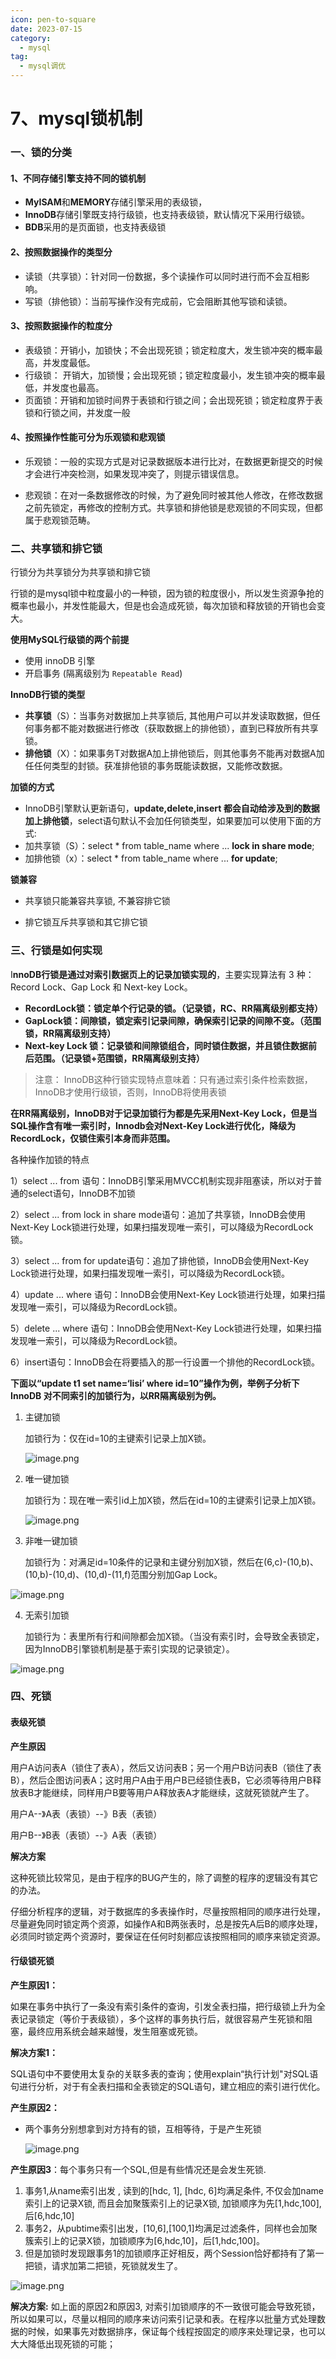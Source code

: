 ```yaml
---
icon: pen-to-square
date: 2023-07-15
category:
  - mysql
tag:
  - mysql调优
---
```


# 7、mysql锁机制



### 一、锁的分类



#### 1、不同存储引擎支持不同的锁机制

* **MyISAM**和**MEMORY**存储引擎采用的表级锁，
* **InnoDB**存储引擎既支持行级锁，也支持表级锁，默认情况下采用行级锁。
* **BDB**采用的是页面锁，也支持表级锁

#### 2、按照数据操作的类型分

* 读锁（共享锁）：针对同一份数据，多个读操作可以同时进行而不会互相影响。
* 写锁（排他锁）：当前写操作没有完成前，它会阻断其他写锁和读锁。

#### 3、按照数据操作的粒度分

* 表级锁：开销小，加锁快；不会出现死锁；锁定粒度大，发生锁冲突的概率最高，并发度最低。
* 行级锁： 开销大，加锁慢；会出现死锁；锁定粒度最小，发生锁冲突的概率最低，并发度也最高。
* 页面锁：开销和加锁时间界于表锁和行锁之间；会出现死锁；锁定粒度界于表锁和行锁之间，并发度一般

#### 4、按照操作性能可分为乐观锁和悲观锁

* 乐观锁：一般的实现方式是对记录数据版本进行比对，在数据更新提交的时候才会进行冲突检测，如果发现冲突了，则提示错误信息。

* 悲观锁：在对一条数据修改的时候，为了避免同时被其他人修改，在修改数据之前先锁定，再修改的控制方式。共享锁和排他锁是悲观锁的不同实现，但都属于悲观锁范畴。

  

### 二、共享锁和排它锁

行锁分为共享锁分为共享锁和排它锁

行锁的是mysql锁中粒度最小的一种锁，因为锁的粒度很小，所以发生资源争抢的概率也最小，并发性能最大，但是也会造成死锁，每次加锁和释放锁的开销也会变大。

**使用MySQL行级锁的两个前提**

* 使用 innoDB 引擎
* 开启事务 (隔离级别为 `Repeatable Read`)

**InnoDB行锁的类型**

* **共享锁**（S）：当事务对数据加上共享锁后, 其他用户可以并发读取数据，但任何事务都不能对数据进行修改（获取数据上的排他锁），直到已释放所有共享锁。
* **排他锁**（X）：如果事务T对数据A加上排他锁后，则其他事务不能再对数据A加任任何类型的封锁。获准排他锁的事务既能读数据，又能修改数据。

**加锁的方式**

* InnoDB引擎默认更新语句，**update,delete,insert 都会自动给涉及到的数据加上排他锁**，select语句默认不会加任何锁类型，如果要加可以使用下面的方式:
* 加共享锁（S）：select * from table_name where ... **lock in share mode**;
* 加排他锁（x）：select * from table_name where ... **for update**;

**锁兼容**

* 共享锁只能兼容共享锁, 不兼容排它锁

* 排它锁互斥共享锁和其它排它锁

  

### 三、行锁是如何实现

I**nnoDB行锁是通过对索引数据页上的记录加锁实现的**，主要实现算法有 3 种：Record Lock、Gap Lock 和 Next-key Lock。

* **RecordLock锁：锁定单个行记录的锁。（记录锁，RC、RR隔离级别都支持）**
* **GapLock锁：间隙锁，锁定索引记录间隙，确保索引记录的间隙不变。（范围锁，RR隔离级别支持）**
* **Next-key Lock 锁：记录锁和间隙锁组合，同时锁住数据，并且锁住数据前后范围。（记录锁+范围锁，RR隔离级别支持）**

> 注意： InnoDB这种行锁实现特点意味着：只有通过索引条件检索数据，InnoDB才使用行级锁，否则，InnoDB将使用表锁

**在RR隔离级别，InnoDB对于记录加锁行为都是先采用Next-Key Lock，但是当SQL操作含有唯一索引时，Innodb会对Next-Key Lock进行优化，降级为RecordLock，仅锁住索引本身而非范围。**

各种操作加锁的特点

1）select ... from 语句：InnoDB引擎采用MVCC机制实现非阻塞读，所以对于普通的select语句，InnoDB不加锁

2）select ... from lock in share mode语句：追加了共享锁，InnoDB会使用Next-Key Lock锁进行处理，如果扫描发现唯一索引，可以降级为RecordLock锁。

3）select ... from for update语句：追加了排他锁，InnoDB会使用Next-Key Lock锁进行处理，如果扫描发现唯一索引，可以降级为RecordLock锁。

4）update ... where 语句：InnoDB会使用Next-Key Lock锁进行处理，如果扫描发现唯一索引，可以降级为RecordLock锁。

5）delete ... where 语句：InnoDB会使用Next-Key Lock锁进行处理，如果扫描发现唯一索引，可以降级为RecordLock锁。

6）insert语句：InnoDB会在将要插入的那一行设置一个排他的RecordLock锁。

**下面以“update t1 set name=‘lisi’ where id=10”操作为例，举例子分析下 InnoDB 对不同索引的加锁行为，以RR隔离级别为例。**

1. 主键加锁

   加锁行为：仅在id=10的主键索引记录上加X锁。

   ![image.png](https://fynotefile.oss-cn-zhangjiakou.aliyuncs.com/fynote/fyfile/16657/1672984425088/beb8ed434aa349e789b59c553a9030bc.png)

2. 唯一键加锁

   加锁行为：现在唯一索引id上加X锁，然后在id=10的主键索引记录上加X锁。

   ![image.png](https://fynotefile.oss-cn-zhangjiakou.aliyuncs.com/fynote/fyfile/16657/1672984425088/f0787ff46f15443f9e7d14b8a50ee784.png)

3. 非唯一键加锁

   加锁行为：对满足id=10条件的记录和主键分别加X锁，然后在(6,c)-(10,b)、(10,b)-(10,d)、(10,d)-(11,f)范围分别加Gap Lock。

![image.png](https://fynotefile.oss-cn-zhangjiakou.aliyuncs.com/fynote/fyfile/16657/1672984425088/ea4aeac3a77a45488d8f1227e9f83d05.png)

4. 无索引加锁

   加锁行为：表里所有行和间隙都会加X锁。（当没有索引时，会导致全表锁定，因为InnoDB引擎锁机制是基于索引实现的记录锁定）。

![image.png](https://fynotefile.oss-cn-zhangjiakou.aliyuncs.com/fynote/fyfile/16657/1672984425088/8b90b13b82a44cd9a013596c04f5e3f9.png)



### 四、死锁



#### 表级死锁

**产生原因**

用户A访问表A（锁住了表A），然后又访问表B；另一个用户B访问表B（锁住了表B），然后企图访问表A；这时用户A由于用户B已经锁住表B，它必须等待用户B释放表B才能继续，同样用户B要等用户A释放表A才能继续，这就死锁就产生了。

用户A--》A表（表锁）--》B表（表锁）

用户B--》B表（表锁）--》A表（表锁）

**解决方案**

这种死锁比较常见，是由于程序的BUG产生的，除了调整的程序的逻辑没有其它的办法。

仔细分析程序的逻辑，对于数据库的多表操作时，尽量按照相同的顺序进行处理，尽量避免同时锁定两个资源，如操作A和B两张表时，总是按先A后B的顺序处理， 必须同时锁定两个资源时，要保证在任何时刻都应该按照相同的顺序来锁定资源。

#### 行级锁死锁

**产生原因1：**

如果在事务中执行了一条没有索引条件的查询，引发全表扫描，把行级锁上升为全表记录锁定（等价于表级锁），多个这样的事务执行后，就很容易产生死锁和阻塞，最终应用系统会越来越慢，发生阻塞或死锁。

**解决方案1：**

SQL语句中不要使用太复杂的关联多表的查询；使用explain“执行计划"对SQL语句进行分析，对于有全表扫描和全表锁定的SQL语句，建立相应的索引进行优化。

**产生原因2：**

- 两个事务分别想拿到对方持有的锁，互相等待，于是产生死锁

  ![image.png](https://fynotefile.oss-cn-zhangjiakou.aliyuncs.com/fynote/fyfile/16657/1672984425088/44213d7bf7b34ccbb340fcf6adb1fb98.png)

**产生原因3**：每个事务只有一个SQL,但是有些情况还是会发生死锁.

1. 事务1,从name索引出发 , 读到的[hdc, 1],  [hdc, 6]均满足条件, 不仅会加name索引上的记录X锁, 而且会加聚簇索引上的记录X锁, 加锁顺序为先[1,hdc,100], 后[6,hdc,10]
2. 事务2，从pubtime索引出发，[10,6],[100,1]均满足过滤条件，同样也会加聚簇索引上的记录X锁，加锁顺序为[6,hdc,10]，后[1,hdc,100]。
3. 但是加锁时发现跟事务1的加锁顺序正好相反，两个Session恰好都持有了第一把锁，请求加第二把锁，死锁就发生了。

![image.png](https://fynotefile.oss-cn-zhangjiakou.aliyuncs.com/fynote/fyfile/16657/1672984425088/02a98ff1858547d79bb11523a6abd225.png)

**解决方案:** 如上面的原因2和原因3,  对索引加锁顺序的不一致很可能会导致死锁，所以如果可以，尽量以相同的顺序来访问索引记录和表。在程序以批量方式处理数据的时候，如果事先对数据排序，保证每个线程按固定的顺序来处理记录，也可以大大降低出现死锁的可能；
